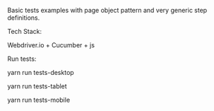 Basic tests examples with page object pattern and very generic step definitions.

Tech Stack:

Webdriver.io + Cucumber + js

Run tests:

yarn run tests-desktop

yarn run tests-tablet

yarn run tests-mobile
